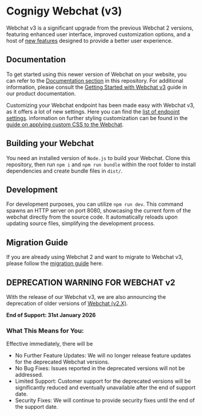 # Cognigy Webchat (v3)

Webchat v3 is a significant upgrade from the previous Webchat 2 versions, featuring enhanced user interface, improved customization options, and a host of [new features](https://docs.cognigy.com/webchat/v3/features/#webchat-3-key-features) designed to provide a better user experience.

## Documentation

To get started using this newer version of Webchat on your website, you can refer to the [Documentation section](./docs/README.md) in this repository. For additional information, please consult the [Getting Started with Webchat v3](https://docs.cognigy.com/webchat/getting-started/) guide in our product documentation.

Customizing your Webchat endpoint has been made easy with Webchat v3, as it offers a lot of new settings. Here you can find the [list of endpoint settings](./docs/embedding.md/#endpoint-settings). information on further styling customization can be found in the [guide on applying custom CSS to the Webchat](./docs/css-customization.md).

## Building your Webchat

You need an installed version of `Node.js` to build your Webchat. Clone this repository, then run `npm i` and `npm run bundle` within the root folder to install dependencies and create bundle files in `dist/`.

## Development

For development purposes, you can utilize `npm run dev`. This command spawns an HTTP server on port 8080, showcasing the current form of the webchat directly from the source code. It automatically reloads upon updating source files, simplifying the development process.

## Migration Guide

If you are already using Webchat 2 and want to migrate to Webchat v3, please follow the [migration guide](https://docs.cognigy.com/webchat/migration/) here.

## DEPRECATION WARNING FOR WEBCHAT v2

With the release of our Webchat v3, we are also announcing the deprecation of older versions of [Webchat (v2.X)](https://github.com/Cognigy/WebchatWidget).

**End of Support: 31st January 2026**

### What This Means for You:
Effective immediately, there will be
- No Further Feature Updates: We will no longer release feature updates for the deprecated Webchat versions.
- No Bug Fixes: Issues reported in the deprecated versions will not be addressed.
- Limited Support: Customer support for the deprecated versions will be significantly reduced and eventually unavailable after the end of support date.
- Security Fixes: We will continue to provide security fixes until the end of the support date.
